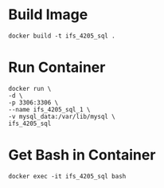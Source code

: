# Build Image
```
docker build -t ifs_4205_sql .
```

# Run Container
```
docker run \
-d \
-p 3306:3306 \
--name ifs_4205_sql_1 \
-v mysql_data:/var/lib/mysql \
ifs_4205_sql
```

# Get Bash in Container
```
docker exec -it ifs_4205_sql bash
```